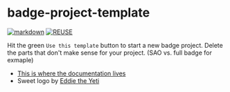 # badge-project-template

[![markdown](https://github.com/DEAD10C5/badge-project-template/actions/workflows/markdown.yml/badge.svg)](https://github.com/DEAD10C5/badge-project-template/actions/workflows/markdown.yml) [![REUSE](https://github.com/DEAD10C5/badge-project-template/actions/workflows/reuse.yml/badge.svg)](https://github.com/DEAD10C5/badge-project-template/actions/workflows/reuse.yml)

Hit the green `Use this template` button to start a new badge project. Delete
the parts that don't make sense for your project. (SAO vs. full badge for exmaple)

- [This is where the documentation lives](/docs)
- Sweet logo by [Eddie the Yeti](https://www.deviantart.com/eddiethey3t1)
